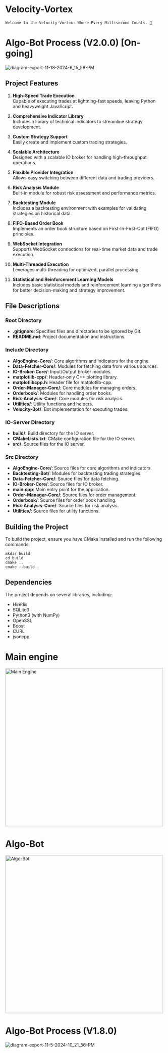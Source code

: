 # Velocity-Vortex
```
Welcome to the Velocity-Vortex: Where Every Millisecond Counts. 🚀
```
# Algo-Bot Process (V2.0.0) [On-going]
![diagram-export-11-18-2024-6_15_58-PM](https://github.com/user-attachments/assets/543d28cf-4080-4cc0-9308-3bc7747bd32d)
## Project Features

1. **High-Speed Trade Execution**  
   Capable of executing trades at lightning-fast speeds, leaving Python and heavyweight JavaScript.

2. **Comprehensive Indicator Library**  
   Includes a library of technical indicators to streamline strategy development.

3. **Custom Strategy Support**  
   Easily create and implement custom trading strategies.

4. **Scalable Architecture**  
   Designed with a scalable IO broker for handling high-throughput operations.

5. **Flexible Provider Integration**  
   Allows easy switching between different data and trading providers.

6. **Risk Analysis Module**  
   Built-in module for robust risk assessment and performance metrics.

7. **Backtesting Module**  
   Includes a backtesting environment with examples for validating strategies on historical data.

8. **FIFO-Based Order Book**  
   Implements an order book structure based on First-In-First-Out (FIFO) principles.

9. **WebSocket Integration**  
   Supports WebSocket connections for real-time market data and trade execution.

10. **Multi-Threaded Execution**  
    Leverages multi-threading for optimized, parallel processing.
    
11. **Statistical and Reinforcement Learning Models**  
    Includes basic statistical models and reinforcement learning algorithms for better decision-making and strategy improvement.




## File Descriptions

### Root Directory

- **.gitignore**: Specifies files and directories to be ignored by Git.
- **README.md**: Project documentation and instructions.

### Include Directory

- **AlgoEngine-Core/**: Core algorithms and indicators for the engine.
- **Data-Fetcher-Core/**: Modules for fetching data from various sources.
- **IO-Broker-Core/**: Input/Output broker modules.
- **matplotlib-cpp/**: Header-only C++ plotting library.
- **matplotlibcpp.h**: Header file for matplotlib-cpp.
- **Order-Manager-Core/**: Core modules for managing orders.
- **Orderbook/**: Modules for handling order books.
- **Risk-Analysis-Core/**: Core modules for risk analysis.
- **Utilities/**: Utility functions and helpers.
- **Velocity-Bot/**: Bot implementation for executing trades.

### IO-Server Directory

- **build/**: Build directory for the IO server.
- **CMakeLists.txt**: CMake configuration file for the IO server.
- **src/**: Source files for the IO server.

### Src Directory

- **AlgoEngine-Core/**: Source files for core algorithms and indicators.
- **Backtesting-Bot/**: Modules for backtesting trading strategies.
- **Data-Fetcher-Core/**: Source files for data fetching.
- **IO-Broker-Core/**: Source files for IO broker.
- **main.cpp**: Main entry point for the application.
- **Order-Manager-Core/**: Source files for order management.
- **Orderbook/**: Source files for order book handling.
- **Risk-Analysis-Core/**: Source files for risk analysis.
- **Utilities/**: Source files for utility functions.

## Building the Project

To build the project, ensure you have CMake installed and run the following commands:

```
mkdir build
cd build
cmake ..
cmake --build .
```

## Dependencies

The project depends on several libraries, including:

- Hiredis
- SQLite3
- Python3 (with NumPy)
- OpenSSL
- Boost
- CURL
- jsoncpp


# Main engine 
<img src="https://github.com/user-attachments/assets/c73fab4b-9e09-4caf-8f19-20bcc555c51c" alt="Main Engine" width="500" />

# Algo-Bot
<img src="https://github.com/user-attachments/assets/1f05e4b2-1ba0-4c13-93e8-faa1d95ac0f8" alt="Algo-Bot" width="500" />

# Algo-Bot Process (V1.8.0)
![diagram-export-11-5-2024-10_21_56-PM](https://github.com/user-attachments/assets/c1867a5f-e0b3-44b1-8cf2-4ba34a1f54fb)






